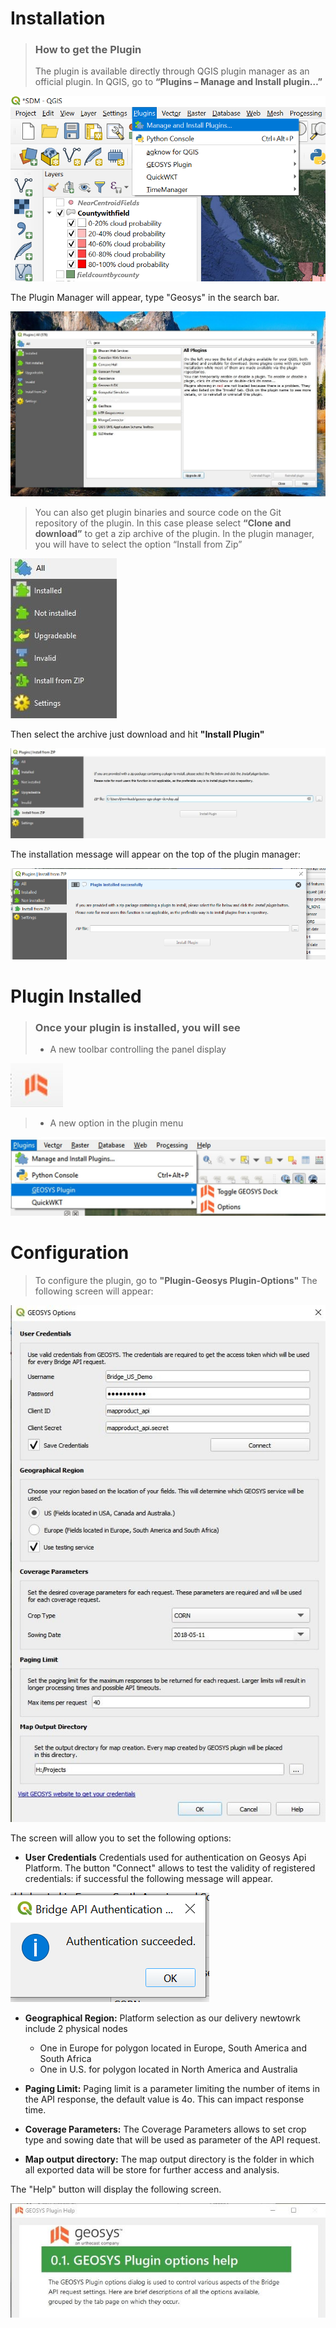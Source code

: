 # Installation

<!-- theme: warning -->
> ### How to get the Plugin
> The plugin is available directly through QGIS plugin manager as an official plugin. In QGIS, go to <Strong>“Plugins – Manage and Install plugin…”</Strong>

![](https://raw.githubusercontent.com/GEOSYS/qgis-plugin-doc/master/pictures/doc1.png)

The Plugin Manager will appear, type "Geosys" in the search bar.

![](https://raw.githubusercontent.com/GEOSYS/qgis-plugin-doc/master/pictures/doc2.jpg)

<!-- theme: warning -->
>You can also get plugin binaries and source code on the Git repository of the plugin. In this case please select <Strong>“Clone and download”</Strong> to get a zip archive of the plugin. 
In the plugin manager, you will have to select the option “Install from Zip” 

![](https://raw.githubusercontent.com/GEOSYS/qgis-plugin-doc/master/pictures/doc3.jpg)

Then select the archive just download and hit <Strong>"Install Plugin"</Strong>

![](https://raw.githubusercontent.com/GEOSYS/qgis-plugin-doc/master/pictures/doc4.jpg)

The installation message will appear on the top of the plugin manager:

![](https://raw.githubusercontent.com/GEOSYS/qgis-plugin-doc/master/pictures/doc5.png)

# Plugin Installed

<!-- theme: warning -->
> ### Once your plugin is installed, you will see
>
>
> - A new toolbar controlling the panel display
>
![](https://raw.githubusercontent.com/GEOSYS/qgis-plugin-doc/master/pictures/doc6.jpg)
>
> - A new option in the plugin menu
>
>
![](https://raw.githubusercontent.com/GEOSYS/qgis-plugin-doc/master/pictures/doc7.jpg)

# Configuration


> To configure the plugin, go to <Strong>"Plugin-Geosys Plugin-Options"</Strong>
> The following screen will appear:

![](https://raw.githubusercontent.com/GEOSYS/qgis-plugin-doc/master/pictures/doc8.jpg)

The screen will allow you to set the following options:
- <Strong>User Credentials</Strong> Credentials used for authentication on Geosys Api Platform. The button "Connect" allows to test the validity of registered credentials: if successful the following message will appear.

![](https://raw.githubusercontent.com/GEOSYS/qgis-plugin-doc/master/pictures/doc9.png)

- <Strong>Geographical Region:</Strong> Platform selection as our delivery newtowrk include 2 physical nodes
    - One in Europe for polygon located in Europe, South America and South Africa
    - One in U.S. for polygon located in North America and Australia
  
 
 - <Strong>Paging Limit:</Strong> Paging limit is a parameter limiting the number of items in the API response, the default value is 4o. This can impact response time.
 
 - <Strong>Coverage Parameters:</Strong> The Coverage Parameters allows to set crop type and sowing date that will be used as parameter of the API request.

 - <Strong>Map output directory:</Strong> The map output directory is the folder in which all exported data will be store for further access and analysis.

 The "Help" button will display the following screen.

 ![](https://raw.githubusercontent.com/GEOSYS/qgis-plugin-doc/master/pictures/doc10.jpg)
